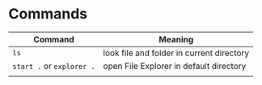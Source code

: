# Commands

| Command                   | Meaning                                   |
| ------------------------- | ----------------------------------------- |
| `ls`                      | look file and folder in current directory |
| `start .` or `explorer .` | open File Explorer in default directory   |
|                           |                                           |
